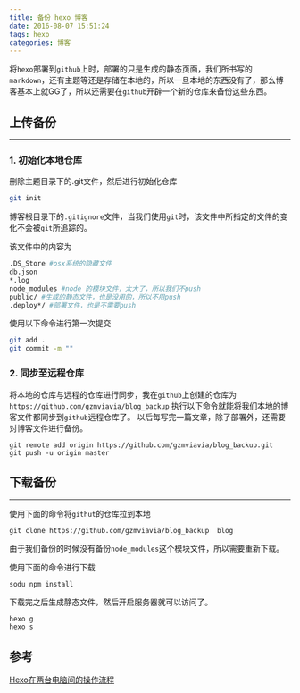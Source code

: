 ```yaml
---
title: 备份 hexo 博客
date: 2016-08-07 15:51:24
tags: hexo
categories: 博客
---
```


将`hexo`部署到`github`上时，部署的只是生成的静态页面，我们所书写的`markdown`，还有主题等还是存储在本地的，所以一旦本地的东西没有了，那么博客基本上就GG了，所以还需要在`github`开辟一个新的仓库来备份这些东西。

<!-- more -->

## 上传备份
- - -
### 1. 初始化本地仓库

删除主题目录下的.git文件，然后进行初始化仓库
```bash
git init
```

博客根目录下的`.gitignore`文件，当我们使用`git`时，该文件中所指定的文件的变化不会被`git`所追踪的。

该文件中的内容为
```bash
.DS_Store #osx系统的隐藏文件
db.json
*.log
node_modules #node 的模块文件，太大了，所以我们不push
public/ #生成的静态文件，也是没用的，所以不用push
.deploy*/ #部署文件，也是不需要push
```
使用以下命令进行第一次提交
```bash
git add .
git commit -m ""
```

### 2. 同步至远程仓库 

将本地的仓库与远程的仓库进行同步，我在`github`上创建的仓库为`https://github.com/gzmviavia/blog_backup`
执行以下命令就能将我们本地的博客文件都同步到`github`远程仓库了。
以后每写完一篇文章，除了部署外，还需要对博客文件进行备份。
```
git remote add origin https://github.com/gzmviavia/blog_backup.git
git push -u origin master
```

## 下载备份
- - -

使用下面的命令将`githut`的仓库拉到本地
```
git clone https://github.com/gzmviavia/blog_backup  blog
```
由于我们备份的时候没有备份`node_modules`这个模块文件，所以需要重新下载。

使用下面的命令进行下载
```
sodu npm install
```

下载完之后生成静态文件，然后开启服务器就可以访问了。
```
hexo g
hexo s
```


## 参考
[Hexo在两台电脑间的操作流程](http://sufaith.com/2016/02/27/Hexo%E8%BF%81%E7%A7%BB/)
